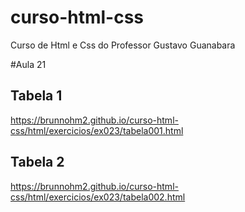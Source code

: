 # curso-html-css
 Curso de Html e Css do Professor Gustavo Guanabara

#Aula 21
## Tabela 1
https://brunnohm2.github.io/curso-html-css/html/exercicios/ex023/tabela001.html
## Tabela 2
https://brunnohm2.github.io/curso-html-css/html/exercicios/ex023/tabela002.html
